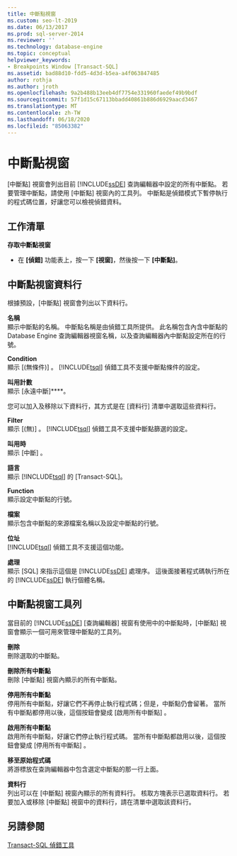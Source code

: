 ```yaml
---
title: 中斷點視窗
ms.custom: seo-lt-2019
ms.date: 06/13/2017
ms.prod: sql-server-2014
ms.reviewer: ''
ms.technology: database-engine
ms.topic: conceptual
helpviewer_keywords:
- Breakpoints Window [Transact-SQL]
ms.assetid: bad88d10-fdd5-4d3d-b5ea-a4f063847485
author: rothja
ms.author: jroth
ms.openlocfilehash: 9a2b488b13eeb4df7754e331960faedef49b9bdf
ms.sourcegitcommit: 57f1d15c67113bbadd40861b886d6929aacd3467
ms.translationtype: MT
ms.contentlocale: zh-TW
ms.lasthandoff: 06/18/2020
ms.locfileid: "85063382"
---
```

# <a name="breakpoints-window"></a>中斷點視窗
  [中斷點]  視窗會列出目前 [!INCLUDE[ssDE](../../includes/ssde-md.md)] 查詢編輯器中設定的所有中斷點。 若要管理中斷點，請使用 [中斷點]  視窗內的工具列。 中斷點是偵錯模式下暫停執行的程式碼位置，好讓您可以檢視偵錯資料。  
  
## <a name="task-list"></a>工作清單  
 **存取中斷點視窗**  
  
-   在 **[偵錯]** 功能表上，按一下 **[視窗]**，然後按一下 **[中斷點]**。  
  
## <a name="breakpoints-window-columns"></a>中斷點視窗資料行  
 根據預設，[中斷點]  視窗會列出以下資料行。  
  
 **名稱**  
 顯示中斷點的名稱。 中斷點名稱是由偵錯工具所提供。 此名稱包含內含中斷點的 Database Engine 查詢編輯器視窗名稱，以及查詢編輯器內中斷點設定所在的行號。  
  
 **Condition**  
 顯示 [(無條件)]  。 [!INCLUDE[tsql](../../includes/tsql-md.md)] 偵錯工具不支援中斷點條件的設定。  
  
 **叫用計數**  
 顯示 [永遠中斷]****。  
  
 您可以加入及移除以下資料行，其方式是在 [資料行]  清單中選取這些資料行。  
  
 **Filter**  
 顯示 [(無)]  。 [!INCLUDE[tsql](../../includes/tsql-md.md)] 偵錯工具不支援中斷點篩選的設定。  
  
 **叫用時**  
 顯示 [中斷]  。  
  
 **語言**  
 顯示 [!INCLUDE[tsql](../../includes/tsql-md.md)] 的 [Transact-SQL]。  
  
 **Function**  
 顯示設定中斷點的行號。  
  
 **檔案**  
 顯示包含中斷點的來源檔案名稱以及設定中斷點的行號。  
  
 **位址**  
 [!INCLUDE[tsql](../../includes/tsql-md.md)] 偵錯工具不支援這個功能。  
  
 **處理**  
 顯示 [SQL]  來指示這個是 [!INCLUDE[ssDE](../../includes/ssde-md.md)] 處理序。 這後面接著程式碼執行所在的 [!INCLUDE[ssDE](../../includes/ssde-md.md)] 執行個體名稱。  
  
## <a name="breakpoints-window-toolbar"></a>中斷點視窗工具列  
 當目前的 [!INCLUDE[ssDE](../../includes/ssde-md.md)] [查詢編輯器] 視窗有使用中的中斷點時，[中斷點]  視窗會顯示一個可用來管理中斷點的工具列。  
  
 **刪除**  
 刪除選取的中斷點。  
  
 **刪除所有中斷點**  
 刪除 [中斷點]  視窗內顯示的所有中斷點。  
  
 **停用所有中斷點**  
 停用所有中斷點，好讓它們不再停止執行程式碼；但是，中斷點仍會留著。 當所有中斷點都停用以後，這個按鈕會變成 [啟用所有中斷點]  。  
  
 **啟用所有中斷點**  
 啟用所有中斷點，好讓它們停止執行程式碼。 當所有中斷點都啟用以後，這個按鈕會變成 [停用所有中斷點]  。  
  
 **移至原始程式碼**  
 將游標放在查詢編輯器中包含選定中斷點的那一行上面。  
  
 **資料行**  
 列出可以在 [中斷點]  視窗內顯示的所有資料行。 核取方塊表示已選取資料行。 若要加入或移除 [中斷點]  視窗中的資料行，請在清單中選取該資料行。  
  
## <a name="see-also"></a>另請參閱  
 [Transact-SQL 偵錯工具](transact-sql-debugger.md)  
